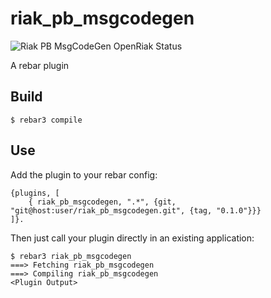 riak_pb_msgcodegen
=====

![Riak PB MsgCodeGen OpenRiak Status](https://github.com/OpenRiak/riak_pb_msgcodegen/actions/workflows/erlang.yml/badge.svg?branch=openriak-3.2)

A rebar plugin

Build
-----

    $ rebar3 compile

Use
---

Add the plugin to your rebar config:

    {plugins, [
        { riak_pb_msgcodegen, ".*", {git, "git@host:user/riak_pb_msgcodegen.git", {tag, "0.1.0"}}}
    ]}.

Then just call your plugin directly in an existing application:


    $ rebar3 riak_pb_msgcodegen
    ===> Fetching riak_pb_msgcodegen
    ===> Compiling riak_pb_msgcodegen
    <Plugin Output>
